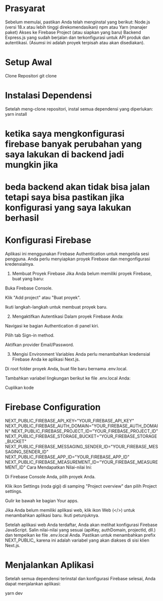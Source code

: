 # Prasyarat
Sebelum memulai, pastikan Anda telah menginstal yang berikut:
Node.js (versi 18.x atau lebih tinggi direkomendasikan)
npm atau Yarn (manajer paket)
Akses ke Firebase Project (atau siapkan yang baru)
Backend Express.js yang sudah berjalan dan terkonfigurasi untuk API produk dan autentikasi. (Asumsi ini adalah proyek terpisah atau akan disediakan).

# Setup Awal
Clone Repositori
git clone 

# Instalasi Dependensi
Setelah meng-clone repositori, instal semua dependensi yang diperlukan:
yarn install

# ketika saya mengkonfigurasi firebase banyak perubahan yang saya lakukan di backend jadi mungkin jika
# beda backend akan tidak bisa jalan tetapi saya bisa pastikan jika konfigurasi yang saya lakukan berhasil

# Konfigurasi Firebase
Aplikasi ini menggunakan Firebase Authentication untuk mengelola sesi pengguna. Anda perlu menyiapkan proyek Firebase dan mengonfigurasi kredensialnya.

1. Membuat Proyek Firebase
Jika Anda belum memiliki proyek Firebase, buat yang baru:

Buka Firebase Console.

Klik "Add project" atau "Buat proyek".

Ikuti langkah-langkah untuk membuat proyek baru.

2. Mengaktifkan Autentikasi
Dalam proyek Firebase Anda:

Navigasi ke bagian Authentication di panel kiri.

Pilih tab Sign-in method.

Aktifkan provider Email/Password.

3. Mengisi Environment Variables
Anda perlu menambahkan kredensial Firebase Anda ke aplikasi Next.js.

Di root folder proyek Anda, buat file baru bernama .env.local.

Tambahkan variabel lingkungan berikut ke file .env.local Anda:

Cuplikan kode

# Firebase Configuration
NEXT_PUBLIC_FIREBASE_API_KEY="YOUR_FIREBASE_API_KEY"
NEXT_PUBLIC_FIREBASE_AUTH_DOMAIN="YOUR_FIREBASE_AUTH_DOMAIN"
NEXT_PUBLIC_FIREBASE_PROJECT_ID="YOUR_FIREBASE_PROJECT_ID"
NEXT_PUBLIC_FIREBASE_STORAGE_BUCKET="YOUR_FIREBASE_STORAGE_BUCKET"
NEXT_PUBLIC_FIREBASE_MESSAGING_SENDER_ID="YOUR_FIREBASE_MESSAGING_SENDER_ID"
NEXT_PUBLIC_FIREBASE_APP_ID="YOUR_FIREBASE_APP_ID"
NEXT_PUBLIC_FIREBASE_MEASUREMENT_ID="YOUR_FIREBASE_MEASUREMENT_ID"
Cara Mendapatkan Nilai-nilai Ini:

Di Firebase Console Anda, pilih proyek Anda.

Klik ikon Settings (roda gigi) di samping "Project overview" dan pilih Project settings.

Gulir ke bawah ke bagian Your apps.

Jika Anda belum memiliki aplikasi web, klik ikon Web (</>) untuk menambahkan aplikasi baru. Ikuti petunjuknya.

Setelah aplikasi web Anda terdaftar, Anda akan melihat konfigurasi Firebase JavaScript. Salin nilai-nilai yang sesuai (apiKey, authDomain, projectId, dll.) dan tempelkan ke file .env.local Anda. Pastikan untuk menambahkan prefix NEXT_PUBLIC_ karena ini adalah variabel yang akan diakses di sisi klien Next.js.


# Menjalankan Aplikasi
Setelah semua dependensi terinstal dan konfigurasi Firebase selesai, Anda dapat menjalankan aplikasi:

yarn dev
